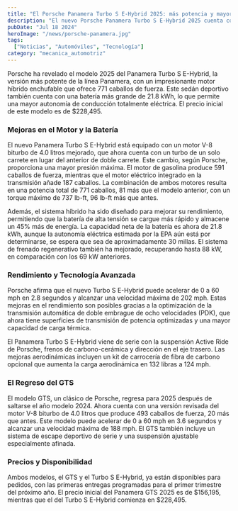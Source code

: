 ```yaml
---
title: "El Porsche Panamera Turbo S E-Hybrid 2025: más potencia y mayor autonomía eléctrica"
description: "El nuevo Porsche Panamera Turbo S E-Hybrid 2025 cuenta con 771 caballos de fuerza y una batería más grande, proporcionando un rendimiento impresionante y una mayor autonomía eléctrica."
pubDate: "Jul 18 2024"
heroImage: "/news/porsche-panamera.jpg"
tags:
  ["Noticias", "Automóviles", "Tecnología"]
category: "mecanica_automotriz"
---
```


Porsche ha revelado el modelo 2025 del Panamera Turbo S E-Hybrid, la versión más potente de la línea Panamera, con un impresionante motor híbrido enchufable que ofrece 771 caballos de fuerza. Este sedán deportivo también cuenta con una batería más grande de 21.8 kWh, lo que permite una mayor autonomía de conducción totalmente eléctrica. El precio inicial de este modelo es de $228,495.

### Mejoras en el Motor y la Batería

El nuevo Panamera Turbo S E-Hybrid está equipado con un motor V-8 biturbo de 4.0 litros mejorado, que ahora cuenta con un turbo de un solo carrete en lugar del anterior de doble carrete. Este cambio, según Porsche, proporciona una mayor presión máxima. El motor de gasolina produce 591 caballos de fuerza, mientras que el motor eléctrico integrado en la transmisión añade 187 caballos. La combinación de ambos motores resulta en una potencia total de 771 caballos, 81 más que el modelo anterior, con un torque máximo de 737 lb-ft, 96 lb-ft más que antes.

Además, el sistema híbrido ha sido diseñado para mejorar su rendimiento, permitiendo que la batería de alta tensión se cargue más rápido y almacene un 45% más de energía. La capacidad neta de la batería es ahora de 21.8 kWh, aunque la autonomía eléctrica estimada por la EPA aún está por determinarse, se espera que sea de aproximadamente 30 millas. El sistema de frenado regenerativo también ha mejorado, recuperando hasta 88 kW, en comparación con los 69 kW anteriores.

### Rendimiento y Tecnología Avanzada

Porsche afirma que el nuevo Turbo S E-Hybrid puede acelerar de 0 a 60 mph en 2.8 segundos y alcanzar una velocidad máxima de 202 mph. Estas mejoras en el rendimiento son posibles gracias a la optimización de la transmisión automática de doble embrague de ocho velocidades (PDK), que ahora tiene superficies de transmisión de potencia optimizadas y una mayor capacidad de carga térmica.

El Panamera Turbo S E-Hybrid viene de serie con la suspensión Active Ride de Porsche, frenos de carbono-cerámica y dirección en el eje trasero. Las mejoras aerodinámicas incluyen un kit de carrocería de fibra de carbono opcional que aumenta la carga aerodinámica en 132 libras a 124 mph.

### El Regreso del GTS

El modelo GTS, un clásico de Porsche, regresa para 2025 después de saltarse el año modelo 2024. Ahora cuenta con una versión revisada del motor V-8 biturbo de 4.0 litros que produce 493 caballos de fuerza, 20 más que antes. Este modelo puede acelerar de 0 a 60 mph en 3.6 segundos y alcanzar una velocidad máxima de 188 mph. El GTS también incluye un sistema de escape deportivo de serie y una suspensión ajustable especialmente afinada.

### Precios y Disponibilidad

Ambos modelos, el GTS y el Turbo S E-Hybrid, ya están disponibles para pedidos, con las primeras entregas programadas para el primer trimestre del próximo año. El precio inicial del Panamera GTS 2025 es de $156,195, mientras que el del Turbo S E-Hybrid comienza en $228,495.